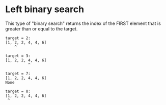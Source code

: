 # Left binary search

This type of "binary search" returns the index of the FIRST 
element that is greater than or equal to the target.

```
target = 2:
[1, 2, 2, 4, 4, 6]
    ^
```
```
target = 3:
[1, 2, 2, 4, 4, 6]
          ^
```
```
target = 7:
[1, 2, 2, 4, 4, 6]
None
```
```
target = 0:
[1, 2, 2, 4, 4, 6]
 ^
```